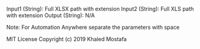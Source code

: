 Input1 (String): Full XLSX path with extension
Input2 (String): Full XLS path with extension 
Output (String): N/A

Note: For Automation Anywhere separate the parameters with space

MIT License
Copyright (c) 2019 Khaled Mostafa
